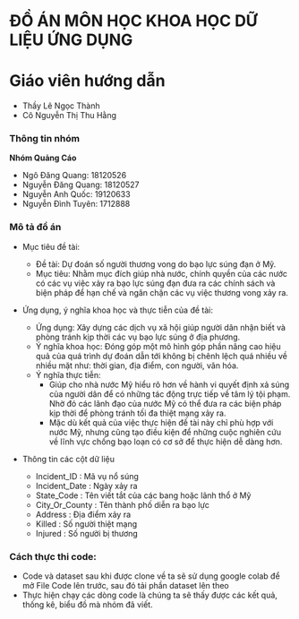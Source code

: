 # ĐỒ ÁN MÔN HỌC KHOA HỌC DỮ LIỆU ỨNG DỤNG

# Giáo viên hướng dẫn 
  - Thầy Lê Ngọc Thành
  - Cô Nguyễn Thị Thu Hằng
 
### Thông tin nhóm

**Nhóm Quảng Cáo**
  - Ngô Đăng Quang:  			18120526
  - Nguyễn Đăng Quang: 		18120527
  - Nguyễn Anh Quốc: 			19120633
  - Nguyễn Đình Tuyên: 		1712888

### Mô tả đồ án

-	Mục tiêu đề tài: 
    + Đề tài: Dự đoán số người thương vong do bạo lực súng đạn ở Mỹ.
    + Mục tiêu: Nhằm mục đích giúp nhà nước, chính quyền của các nước có các vụ việc xảy ra bạo lực súng đạn đưa ra các chính sách và biện pháp để hạn chế và ngăn chặn các vụ việc thương vong xảy ra.
-	Ứng dụng, ý nghĩa khoa học và thực tiễn của đề tài:
    + Ứng dụng: Xây dựng các dịch vụ xã hội giúp người dân nhận biết và phòng tránh kịp thời các vụ bạo lực súng ở địa phương.
    + Ý nghĩa khoa học: Đóng góp một mô hình góp phần nâng cao hiệu quả của quá trình dự đoán dẫn tới không bị chênh lệch quá nhiều về nhiều mặt như: thời gian, địa điểm, con người, văn hóa.
    + Ý nghĩa thực tiễn:
        - Giúp cho nhà nước Mỹ hiểu rõ hơn về hành vi quyết định xả súng của người dân để có những tác động trực tiếp về tâm lý tội phạm. Nhờ đó các lãnh đạo của nước Mỹ có thể đưa ra các biện pháp kịp thời để phòng tránh tối đa thiệt mạng xảy ra.
        - Mặc dù kết quả của việc thực hiện đề tài này chỉ phù hợp với nước Mỹ, nhưng cũng tạo điều kiện để những cuộc nghiên cứu về lĩnh vực chống bạo loạn có cơ sở để thực hiện dễ dàng hơn.

- Thông tin các cột dữ liệu
    + Incident_ID	    :   Mã vụ nổ súng
    + Incident_Date   :   Ngày xảy ra
    + State_Code	    :   Tên viết tắt của các bang hoặc lãnh thổ ở Mỹ
    + City_Or_County	:   Tên thành phố diễn ra bạo lực
    + Address	        :   Địa điểm xảy ra
    + Killed	        :   Số người thiệt mạng
    + Injured	        :   Số người bị thương

### Cách thực thi code:
- Code và dataset sau khi được clone về ta sẽ sử dụng google colab để mở File Code lên trước, sau đó tải phần dataset lên theo 
- Thực hiện chạy các dòng code là chúng ta sẽ thấy được các kết quả, thống kê, biểu đồ mà nhóm đã viết.
